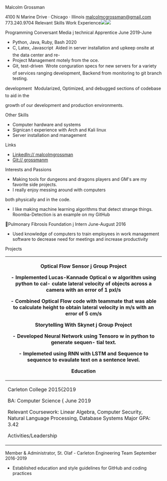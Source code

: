 ﻿Malcolm Grossman

4100 N Marine Drive · Chicago · Illinois malcolmcgrossman@gmail.com 773.240.9704 Relevant Skills Work Experience![](Aspose.Words.867acf1b-682d-489d-9f3b-17fdd7d8897b.001.png)![](Aspose.Words.867acf1b-682d-489d-9f3b-17fdd7d8897b.002.png)

Programming Conversant Media j technical Apprentice June 2019-June

- Python, Java, Ruby, Bash 2020
- C, Latex, Javascript  Aided in server installation and upkeep onsite at the data center and re-
- Project Management motely from the oce.
- Git, test-driven  Wrote conguration specs for new servers for a variety of services ranging development, Backend from monitoring to git branch testing.

development  Modularized, Optimized, and debugged sections of codebase to aid in the

growth of our development and production environments.

Other Skills

- Computer hardware and systems
- Signican t experience with Arch and Kali linux
- Server installation and management

Links

- [LinkedIn:// malcolmgrossman](https://www.linkedin.com/in/malcolmgrossman/)
- [Git:// grossmanm](https://github.com/grossmanm)

Interests and Passions

- Making tools for dungeons and dragons players and GM's are my favorite side projects.
- I really enjoy messing around with computers

both physically and in the code.

- I like making machine learning algorithms that detect strange things. Roomba-Detection is an example on my GitHub

Pulmonary Fibrosis Foundation j Intern June-August 2016

- Used knowledge of computers to train employees in work management software to decrease need for meetings and increase productivity

Projects



|<p>Optical Flow Sensor j Group Project</p><p>- Implemented Lucas-Kannade Optical o w algorithm using python to cal- culate lateral velocity of objects across a camera with an error of 1 pxl/s</p><p>- Combined Optical Flow code with teammate that was able to calculate height to obtain lateral velocity in m/s with an error of 5 cm/s</p><p>Storytelling With Skynet j Group Project</p><p>- Developed Neural Network using Tensoro w in python to generate sequen- tial text.</p><p>- Implemeted using RNN with LSTM and Sequence to sequence to evaulate text on a sentence level.</p><p>Education</p>|
| - |
|<p>Carleton College 2015{2019</p><p>BA: Computer Science { June 2019</p><p>Relevant Coursework: Linear Algebra, Computer Security, Natural Language Processing, Database Systems Major GPA: 3.42</p><p>Activities/Leadership</p>|
Member & Administrator, St. Olaf - Carleton Engineering Team September 2016-2019

- Established education and style guidelines for GitHub and coding practices
